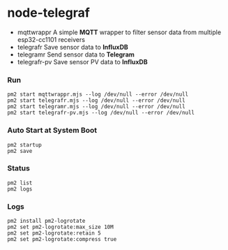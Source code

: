 # node-telegraf

* mqttwrappr
        A simple **MQTT** wrapper to filter sensor data from multiple esp32-cc1101 receivers
* telegrafr
        Save sensor data to **InfluxDB**
* telegramr
        Send sensor data to **Telegram**
* telegrafr-pv
        Save sensor PV data to **InfluxDB**


### Run
```
pm2 start mqttwrappr.mjs --log /dev/null --error /dev/null
pm2 start telegrafr.mjs --log /dev/null --error /dev/null
pm2 start telegramr.mjs --log /dev/null --error /dev/null
pm2 start telegrafr-pv.mjs --log /dev/null --error /dev/null
```

### Auto Start at System Boot

```
pm2 startup
pm2 save
```

### Status

```
pm2 list
pm2 logs 
```

### Logs 
```
pm2 install pm2-logrotate
pm2 set pm2-logrotate:max_size 10M
pm2 set pm2-logrotate:retain 5
pm2 set pm2-logrotate:compress true
```
